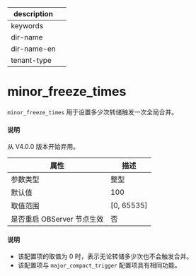 |description||
|---|---|
|keywords||
|dir-name||
|dir-name-en||
|tenant-type||

# minor_freeze_times

`minor_freeze_times` 用于设置多少次转储触发一次全局合并。

<main id="notice" type='explain'>
  <h4>说明</h4>
  <p>从 V4.0.0 版本开始弃用。</p>
</main>

|      **属性**      |    **描述**    |
|------------------|--------------|
| 参数类型             | 整型           |
| 默认值              | 100          |
| 取值范围             | \[0, 65535\] |
| 是否重启 OBServer 节点生效 | 否            |

<main id="notice" type='explain'>
  <h4>说明</h4>
  <ul>
  <li> 该配置项的取值为 0 时，表示无论转储多少次也不会触发合并。 </li>
  <li> 该配置项与 <code>major_compact_trigger</code> 配置项具有相同功能。 </li>
  </ul>
</main>
